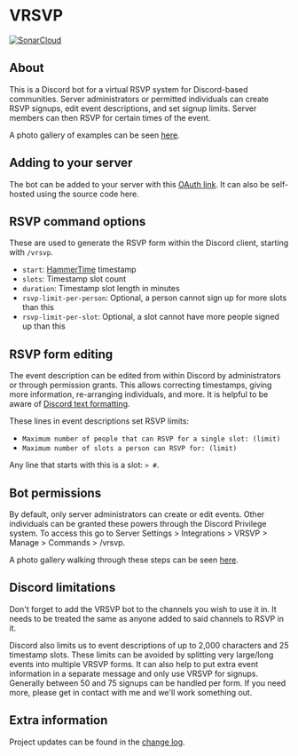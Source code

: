 # VRSVP

[![SonarCloud](https://sonarcloud.io/images/project_badges/sonarcloud-white.svg)](https://sonarcloud.io/summary/overall?id=mobiusk_vrsvp)

## About

This is a Discord bot for a virtual RSVP system for Discord-based communities.
Server administrators or permitted individuals can create RSVP signups, edit event descriptions, and set signup limits.
Server members can then RSVP for certain times of the event.

A photo gallery of examples can be seen [here](https://adobe.ly/3spl8He).

## Adding to your server

The bot can be added to your server with this [OAuth link](https://discord.com/api/oauth2/authorize?client_id=1109977583522689066&permissions=0&scope=applications.commands%20bot).
It can also be self-hosted using the source code here.

## RSVP command options

These are used to generate the RSVP form within the Discord client, starting with `/vrsvp`.

- `start`: [HammerTime](https://hammertime.cyou/) timestamp
- `slots`: Timestamp slot count
- `duration`: Timestamp slot length in minutes
- `rsvp-limit-per-person`: Optional, a person cannot sign up for more slots than this
- `rsvp-limit-per-slot`: Optional, a slot cannot have more people signed up than this

## RSVP form editing

The event description can be edited from within Discord by administrators or through permission grants.
This allows correcting timestamps, giving more information, re-arranging individuals, and more.
It is helpful to be aware of [Discord text formatting](https://support.discord.com/hc/en-us/articles/210298617-Markdown-Text-101-Chat-Formatting-Bold-Italic-Underline-).

These lines in event descriptions set RSVP limits:
- `Maximum number of people that can RSVP for a single slot: (limit)`
- `Maximum number of slots a person can RSVP for: (limit)`

Any line that starts with this is a slot: `> #`.

## Bot permissions

By default, only server administrators can create or edit events.
Other individuals can be granted these powers through the Discord Privilege system.
To access this go to Server Settings > Integrations > VRSVP > Manage > Commands > /vrsvp.

A photo gallery walking through these steps can be seen [here](https://adobe.ly/3splfCE).

## Discord limitations

Don't forget to add the VRSVP bot to the channels you wish to use it in.
It needs to be treated the same as anyone added to said channels to RSVP in it.

Discord also limits us to event descriptions of up to 2,000 characters and 25 timestamp slots.
These limits can be avoided by splitting very large/long events into multiple VRSVP forms.
It can also help to put extra event information in a separate message and only use VRSVP for signups.
Generally between 50 and 75 signups can be handled per form.
If you need more, please get in contact with me and we'll work something out.

## Extra information

Project updates can be found in the [change log](README-CHANGELOG.md).
